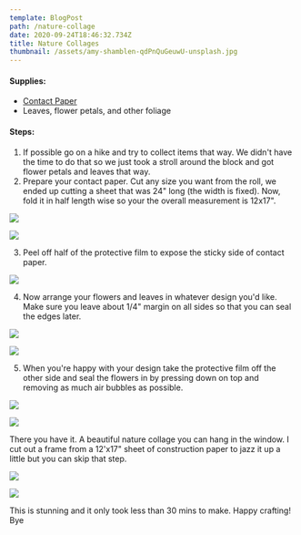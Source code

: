 ```yaml
---
template: BlogPost
path: /nature-collage
date: 2020-09-24T18:46:32.734Z
title: Nature Collages
thumbnail: /assets/amy-shamblen-qdPnQuGeuwU-unsplash.jpg
---
```

#### Supplies:

* [Contact Paper](https://amzn.to/3377Uy0)
* Leaves, flower petals, and other foliage

#### Steps:

1. If possible go on a hike and try to collect items that way. We didn't have the time to do that so we just took a stroll around the block and got flower petals and leaves that way.
2. Prepare your contact paper. Cut any size you want from the roll, we ended up cutting a sheet that was 24" long (the width is fixed). Now, fold it in half length wise so your the overall measurement is 12x17".

![](/assets/IMG_8865.jpeg)

![](/assets/IMG_8866.jpeg)

3. Peel off half of the protective film to expose the sticky side of contact paper.

![](/assets/IMG_8869.jpeg)

4. Now arrange your flowers and leaves in whatever design you'd like. Make sure you leave about 1/4" margin on all sides so that you can seal the edges later.

![](/assets/IMG_5185.jpeg)

![](/assets/IMG_5188.jpeg)

5. When you're happy with your design take the protective film off the other side and seal the flowers in by pressing down on top and removing as much air bubbles as possible. 

![](/assets/IMG_8872.jpeg)

![](/assets/IMG_8874.jpeg)

There you have it. A beautiful nature collage you can hang in the window. I cut out a frame from a 12'x17" sheet of construction paper to jazz it up a little but you can skip that step.

![](/assets/IMG_5192.jpeg)

![](/assets/IMG_8882.jpeg)

 This is stunning and it only took less than 30 mins to make. Happy crafting! Bye
